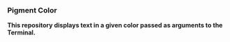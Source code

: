 ### Pigment Color

**This repository displays text in a given color passed as arguments to the Terminal.**

